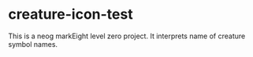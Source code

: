 # creature-icon-test
 This is a neog markEight level zero project. It interprets name of creature symbol names.
